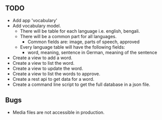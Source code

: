 ## TODO

* Add app 'vocabulary'
* Add vocabulary model.
  * There will be table for each language i.e. english, bengali.
  * There will be a common part for all languages.
    * Common fields are: image, parts of speech, approved
  * Every language table will have the following fields:
    * word, meaning, sentence in German, meaning of the sentence
* Create a view to add a word.
* Create a view to list the word.
* Create a view to update the word.
* Create a view to list the words to approve.
* Create a rest api to get data for a word.
* Create a command line script to get the full database in a json file.

## Bugs

* Media files are not accessible in production.
